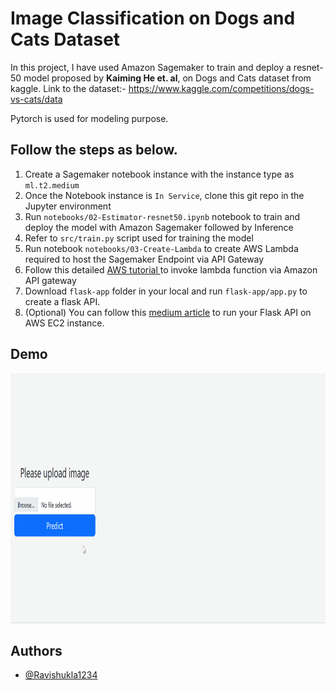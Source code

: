 
# Image Classification on Dogs and Cats Dataset

In this project, I have used Amazon Sagemaker to train and deploy a resnet-50 model proposed by __Kaiming He et. al__,  on  Dogs and Cats dataset from kaggle. Link to the dataset:- https://www.kaggle.com/competitions/dogs-vs-cats/data

Pytorch is used for modeling purpose.

## Follow the steps as below.
1. Create a Sagemaker notebook instance with the instance type as `ml.t2.medium`
2. Once the Notebook instance is `In Service`, clone this git repo in the Jupyter environment
3. Run `notebooks/02-Estimator-resnet50.ipynb` notebook to train and deploy the model with Amazon Sagemaker followed by Inference
4. Refer to `src/train.py` script used for training the model
5. Run notebook `notebooks/03-Create-Lambda` to create AWS Lambda required to host the Sagemaker Endpoint via API Gateway
6. Follow this detailed <a href = "https://aws.amazon.com/blogs/machine-learning/call-an-amazon-sagemaker-model-endpoint-using-amazon-api-gateway-and-aws-lambda/">AWS tutorial </a> to invoke lambda function via Amazon API gateway
7. Download `flask-app` folder in your local and run `flask-app/app.py` to create a flask API.
8. (Optional) You can follow this <a href = "https://medium.com/techfront/step-by-step-visual-guide-on-deploying-a-flask-application-on-aws-ec2-8e3e8b82c4f7">medium article</a> to run your Flask API on AWS EC2 instance.


## Demo

<img src="demo_dog_cat.gif" width="900" height="400" />


## Authors

- [@Ravishukla1234](https://www.github.com/Ravishukla1234)

